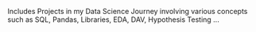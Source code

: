 Includes Projects in my Data Science Journey involving various concepts such as SQL, Pandas, Libraries, EDA, DAV, Hypothesis Testing ...
